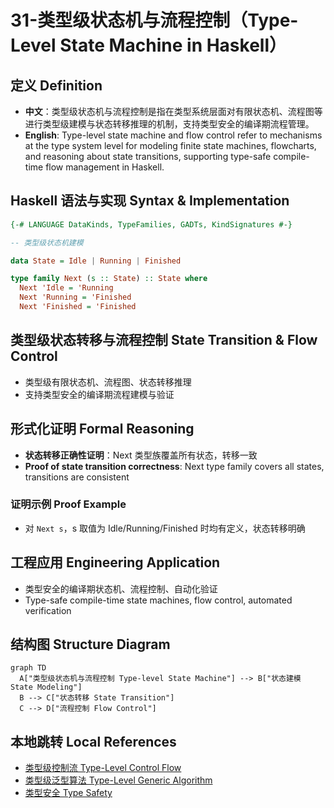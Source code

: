 # 31-类型级状态机与流程控制（Type-Level State Machine in Haskell）

## 定义 Definition

- **中文**：类型级状态机与流程控制是指在类型系统层面对有限状态机、流程图等进行类型级建模与状态转移推理的机制，支持类型安全的编译期流程管理。
- **English**: Type-level state machine and flow control refer to mechanisms at the type system level for modeling finite state machines, flowcharts, and reasoning about state transitions, supporting type-safe compile-time flow management in Haskell.

## Haskell 语法与实现 Syntax & Implementation

```haskell
{-# LANGUAGE DataKinds, TypeFamilies, GADTs, KindSignatures #-}

-- 类型级状态机建模

data State = Idle | Running | Finished

type family Next (s :: State) :: State where
  Next 'Idle = 'Running
  Next 'Running = 'Finished
  Next 'Finished = 'Finished
```

## 类型级状态转移与流程控制 State Transition & Flow Control

- 类型级有限状态机、流程图、状态转移推理
- 支持类型安全的编译期流程建模与验证

## 形式化证明 Formal Reasoning

- **状态转移正确性证明**：Next 类型族覆盖所有状态，转移一致
- **Proof of state transition correctness**: Next type family covers all states, transitions are consistent

### 证明示例 Proof Example

- 对 `Next s`，s 取值为 Idle/Running/Finished 时均有定义，状态转移明确

## 工程应用 Engineering Application

- 类型安全的编译期状态机、流程控制、自动化验证
- Type-safe compile-time state machines, flow control, automated verification

## 结构图 Structure Diagram

```mermaid
graph TD
  A["类型级状态机与流程控制 Type-level State Machine"] --> B["状态建模 State Modeling"]
  B --> C["状态转移 State Transition"]
  C --> D["流程控制 Flow Control"]
```

## 本地跳转 Local References

- [类型级控制流 Type-Level Control Flow](../106-Type-Level-Control-Flow/01-Type-Level-Control-Flow-in-Haskell.md)
- [类型级泛型算法 Type-Level Generic Algorithm](../33-Type-Level-Generic-Algorithm/01-Type-Level-Generic-Algorithm-in-Haskell.md)
- [类型安全 Type Safety](../14-Type-Safety/01-Type-Safety-in-Haskell.md)
